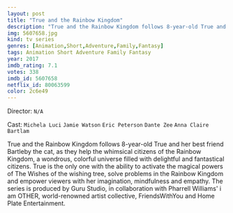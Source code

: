 ```yaml
---
layout: post
title: "True and the Rainbow Kingdom"
description: "True and the Rainbow Kingdom follows 8-year-old True and her best friend Bartleby the cat, as they help the whimsical citizens of the Rainbow Kingdom, a wondrous, colorful universe filled with delightful and fantastical citizens. True is the only one with the ability to activate the magical powers of The Wishes of the wishing tree, solve problems in the Rainbow Kingdom and empower viewers with her imagination, mindfulness and empathy. The series is produced by Guru Studio, in collaboration with P.."
img: 5607658.jpg
kind: tv series
genres: [Animation,Short,Adventure,Family,Fantasy]
tags: Animation Short Adventure Family Fantasy 
year: 2017
imdb_rating: 7.1
votes: 338
imdb_id: 5607658
netflix_id: 80063599
color: 2c6e49
---
```

Director: `N/A`  

Cast: `Michela Luci` `Jamie Watson` `Eric Peterson` `Dante Zee` `Anna Claire Bartlam` 

True and the Rainbow Kingdom follows 8-year-old True and her best friend Bartleby the cat, as they help the whimsical citizens of the Rainbow Kingdom, a wondrous, colorful universe filled with delightful and fantastical citizens. True is the only one with the ability to activate the magical powers of The Wishes of the wishing tree, solve problems in the Rainbow Kingdom and empower viewers with her imagination, mindfulness and empathy. The series is produced by Guru Studio, in collaboration with Pharrell Williams' i am OTHER, world-renowned artist collective, FriendsWithYou and Home Plate Entertainment.